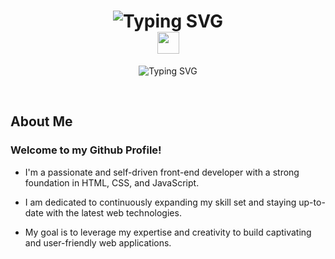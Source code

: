 <h1 align="center">
  
<img src="https://readme-typing-svg.demolab.com?font=Sigmar&size=35&duration=2000&pause=800&color=FCFCFC&center=true&vCenter=true&repeat=false&width=435&lines=Hey%2C+I'm+John+" alt="Typing SVG"/>
<br> 
<img src="https://media.giphy.com/media/hvRJCLFzcasrR4ia7z/giphy.gif" width="35">
  
</h1>

<p align="center">
  <img src="https://readme-typing-svg.demolab.com?font=Sigmar&size=25&duration=3000&pause=1500&color=3DA9FC&center=true&vCenter=true&width=435&lines=Front-end+Dev;UI%2FUX+Designer;Self-directed+Learner;Always+Learning" alt="Typing SVG" align="center"/>
</p>

<br>

<h2> About Me </h2>

<h3> Welcome to my Github Profile!</h3>

- I'm a passionate and self-driven front-end developer with a strong foundation in HTML, CSS, and JavaScript. 

- I am dedicated to continuously expanding my skill set and staying up-to-date with the latest web technologies. 


- My goal is to leverage my expertise and creativity to build captivating and user-friendly web applications.



